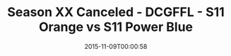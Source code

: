 ---
title: Season XX Canceled - DCGFFL - S11 Orange vs S11 Power Blue
teams-score:
- team: _teams/s11-orange.md
  score:
- team: _teams/s11-power-blue.md
  score:
mvp: ''
game-ball: ''
sportsperson: ''
season: 11
week: 8
date: '2015-11-09T00:00:58'
pageid: season-11-playoffs-november-8-2015-929-vs-940
---